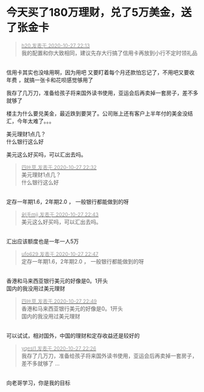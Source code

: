 # 今天买了180万理财，兑了5万美金，送了张金卡


<div class="quote"><blockquote><font size="2"><a href="https://www.hostloc.com/forum.php?mod=redirect&amp;goto=findpost&amp;pid=9361576&amp;ptid=759136" target="_blank"><font color="#999999">h20 发表于 2020-10-27 22:13</font></a></font><br />
我的配置和你大致相同，建议先存大行搞了信用卡再放到小行不定时领礼品</blockquote></div><br />
信用卡其实也没啥用啊，因为用吧 又要盯着每个月还款怕忘记了，不用吧又要收年费 ，就搞一张卡和花呗感觉够用了

我存了几万刀，准备给孩子将来国外读书使用，亚运会后再卖掉一套房子，差不多就够了

楼主为什么要兑美金，最近跌到要哭了。公司账上还有客户上半年付的美金没结汇，今年太难了。。。

美元理财1点几？<br />
什么银行这么好

美元这么好买吗，可以汇出去吗。

<div class="quote"><blockquote><font size="2"><a href="https://www.hostloc.com/forum.php?mod=redirect&amp;goto=findpost&amp;pid=9361669&amp;ptid=759136" target="_blank"><font color="#999999">四叶草 发表于 2020-10-27 22:32</font></a></font><br />
美元理财1点几？<br />
什么银行这么好</blockquote></div><br />
定存一年期1.6，2年期2.0 ， 一般银行都能做到的呀

<div class="quote"><blockquote><font size="2"><a href="https://www.hostloc.com/forum.php?mod=redirect&amp;goto=findpost&amp;pid=9361710&amp;ptid=759136" target="_blank"><font color="#999999">剁手mjj 发表于 2020-10-27 22:43</font></a></font><br />
美元这么好买吗，可以汇出去吗。</blockquote></div><br />
汇出应该额度也是一年一人5万

<div class="quote"><blockquote><font size="2"><a href="https://www.hostloc.com/forum.php?mod=redirect&amp;goto=findpost&amp;pid=9361722&amp;ptid=759136" target="_blank"><font color="#999999">ufo629 发表于 2020-10-27 22:47</font></a></font><br />
定存一年期1.6，2年期2.0 ， 一般银行都能做到的呀</blockquote></div><br />
香港和马来西亚银行美元的好像是0。1开头<br />
国内的我没用过美元理财<br />


<div class="quote"><blockquote><font size="2"><a href="https://www.hostloc.com/forum.php?mod=redirect&amp;goto=findpost&amp;pid=9361736&amp;ptid=759136" target="_blank"><font color="#999999">四叶草 发表于 2020-10-27 22:49</font></a></font><br />
香港和马来西亚银行美元的好像是0。1开头<br />
国内的我没用过美元理财</blockquote></div><br />
可以试试，相对国外，中国的理财和定存收益还是较好的

<div class="quote"><blockquote><font size="2"><a href="https://www.hostloc.com/forum.php?mod=redirect&amp;goto=findpost&amp;pid=9361631&amp;ptid=759136" target="_blank"><font color="#999999">yqesl1 发表于 2020-10-27 22:26</font></a></font><br />
我存了几万刀，准备给孩子将来国外读书使用，亚运会后再卖掉一套房子，差不多就够了 ...</blockquote></div><br />
向老哥学习，你是我的目标
